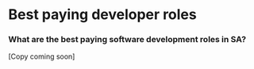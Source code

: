 # Best paying developer roles

### **What are the best paying software development roles in SA?**

\[Copy coming soon]
